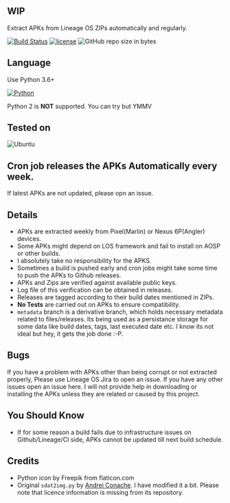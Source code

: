## WIP
Extract APKs from Lineage OS ZIPs automatically and regularly.

[![Build Status](https://travis-ci.org/tprasadtp/lineageos-apk-extractor.svg?branch=master)](https://travis-ci.org/tprasadtp/ubuntu-post-install)
[![license](https://img.shields.io/github/license/tprasadtp/lineageos-apk-extractor.svg?style=flat)](https://github.com/tprasadtp/ubuntu-post-install/blob/master/LICENSE)
![GitHub repo size in bytes](https://img.shields.io/github/repo-size/tprasadtp/lineageos-apk-extractor.svg?style=flat)

## Language

Use Python 3.6+

[![Python](https://static.prasadt.com/logo64/python.png)](lineageos-apk-extractor)

Python 2 is **NOT** supported. You can try but YMMV

## Tested on

![Ubuntu](https://static.prasadt.com/logo64/ubuntu.png)

## Cron job releases the APKs Automatically every week.
If latest APKs are not updated, please opn an issue.

## Details

- APKs are extracted weekly from Pixel(Marlin) or Nexus 6P(Angler) devices.
- Some APKs might depend on LOS framework and fail to install on AOSP or other builds.
- I absolutely take no responsibility for the APKS.
- Sometimes a build is pushed early and cron jobs might take some time to push the
APKs to Github releases.
- APKs and Zips are verified against available public keys.
- Log file of this verification can be obtained in releases.
- Releases are tagged according to their build dates mentioned in ZIPs.
- **No Tests** are carried out on APKs to ensure compatibility.
- `metadata` branch is a derivative branch, which holds necessary metadata
related to  files/releases. Its being used as a persistance storage for some data
like build  dates, tags, last executed date etc. I know its not ideal but hey, it
gets the job done :-P.

## Bugs

If you have a problem with APKs other than being corrupt or not extracted properly,
Please use Lineage OS Jira to open an issue. If you have any other issues open an
issue here. I will not provide help in downloading or installing the APKs unless
they are related or caused by this project.


## You Should Know

- If for some reason a build fails due to infrastructure issues on Github/Lineage/CI side,
APKs cannot be updated till next build schedule.

## Credits
- Python icon by Freepik from flaticon.com
- Original `sdat2img.py` by [Andrei Conache](https://github.com/xpirt/sdat2img).
I have modified it a bit. Please note that licence information
is missing from its repository.